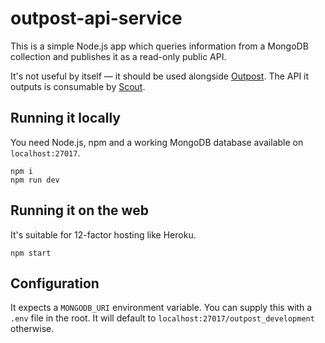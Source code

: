 # outpost-api-service

This is a simple Node.js app which queries information from a MongoDB collection and publishes it as a read-only public API.

It's not useful by itself — it should be used alongside [Outpost](https://github.com/wearefuturegov/outpost). The API it outputs is consumable by [Scout](https://github.com/wearefuturegov/scout-x).

## Running it locally

You need Node.js, npm and a working MongoDB database available on `localhost:27017`.

```
npm i
npm run dev
```

## Running it on the web

It's suitable for 12-factor hosting like Heroku.

```
npm start
```

## Configuration

It expects a `MONGODB_URI` environment variable. You can supply this with a `.env` file in the root. It will default to `localhost:27017/outpost_development` otherwise.